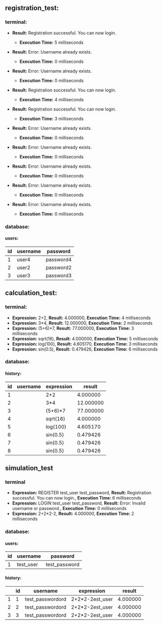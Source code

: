 ## registration_test:

### terminal:

- **Result:** Registration successful. You can now login.
  - **Execution Time:** 5 milliseconds

- **Result:** Error: Username already exists.
  - **Execution Time:** 0 milliseconds

- **Result:** Error: Username already exists.
  - **Execution Time:** 0 milliseconds

- **Result:** Registration successful. You can now login.
  - **Execution Time:** 4 milliseconds

- **Result:** Registration successful. You can now login.
  - **Execution Time:** 3 milliseconds

- **Result:** Error: Username already exists.
  - **Execution Time:** 0 milliseconds

- **Result:** Error: Username already exists.
  - **Execution Time:** 0 milliseconds

- **Result:** Error: Username already exists.
  - **Execution Time:** 0 milliseconds

- **Result:** Error: Username already exists.
  - **Execution Time:** 0 milliseconds

- **Result:** Error: Username already exists.
  - **Execution Time:** 0 milliseconds

### database:

#### users:

| id | username | password |
|----|----------|----------|
| 1  | user4    | password4|
| 2  | user2    | password2|
| 3  | user3    | password3|

## calculation_test:

### terminal:

- **Expression:** 2+2, **Result:** 4.000000, **Execution Time:** 4 milliseconds
- **Expression:** 3*4, **Result:** 12.000000, **Execution Time:** 2 milliseconds
- **Expression:** (5+6)*7, **Result:** 77.000000, **Execution Time:** 3 milliseconds
- **Expression:** sqrt(16), **Result:** 4.000000, **Execution Time:** 5 milliseconds
- **Expression:** log(100), **Result:** 4.605170, **Execution Time:** 3 milliseconds
- **Expression:** sin(0.5), **Result:** 0.479426, **Execution Time:** 6 milliseconds

### database:

#### history:

| id | username | expression | result    |
|----|----------|------------|-----------|
| 1  |          | 2+2        | 4.000000  |
| 2  |          | 3*4        | 12.000000 |
| 3  |          | (5+6)*7    | 77.000000 |
| 4  |          | sqrt(16)   | 4.000000  |
| 5  |          | log(100)   | 4.605170  |
| 6  |          | sin(0.5)   | 0.479426  |
| 7  |          | sin(0.5)   | 0.479426  |
| 8  |          | sin(0.5)   | 0.479426  |

## simulation_test

### terminal

- **Expression:** REGISTER test_user test_password, **Result:** Registration successful. You can now login., **Execution Time:** 6 milliseconds
- **Expression:** LOGIN test_user test_password, **Result:** Error: Invalid username or password., **Execution Time:** 0 milliseconds
- **Expression:** 2+2*2-2, **Result:** 4.000000, **Execution Time:** 2 milliseconds

### database:

#### users:

| id | username   | password     |
|----|------------|--------------|
| 1  | test_user  | test_password|

#### history:

|    |  id | username                  | expression             |  result   |
|----|-----|---------------------------|------------------------|-----------|
| 1  |  1  |     test_passwordord      |   2+2*2-2est_user      | 4.000000  |
| 2  |  2  |     test_passwordord      |   2+2*2-2est_user      | 4.000000  |
| 3  |  3  |     test_passwordord      |   2+2*2-2est_user      | 4.000000  |